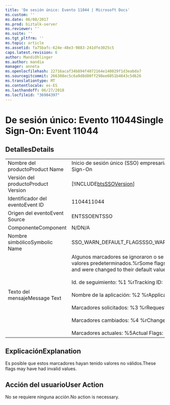 ```yaml
---
title: 'De sesión único: Evento 11044 | Microsoft Docs'
ms.custom: ''
ms.date: 06/08/2017
ms.prod: biztalk-server
ms.reviewer: ''
ms.suite: ''
ms.tgt_pltfrm: ''
ms.topic: article
ms.assetid: fa75bafc-624e-48e3-9883-241dfe3025c5
caps.latest.revision: 6
author: MandiOhlinger
ms.author: mandia
manager: anneta
ms.openlocfilehash: 22716acaf34b894f4072164e140029f1d3eabda7
ms.sourcegitcommit: 266308ec5c6a9d8d80ff298ee6051b4843c5d626
ms.translationtype: MT
ms.contentlocale: es-ES
ms.lasthandoff: 06/27/2018
ms.locfileid: "36984397"
---
```

# <a name="single-sign-on-event-11044"></a><span data-ttu-id="909f6-102">De sesión único: Evento 11044</span><span class="sxs-lookup"><span data-stu-id="909f6-102">Single Sign-On: Event 11044</span></span>
## <a name="details"></a><span data-ttu-id="909f6-103">Detalles</span><span class="sxs-lookup"><span data-stu-id="909f6-103">Details</span></span>  
  
|                 |                                                                                                                                                                                                                                          |
|-----------------|------------------------------------------------------------------------------------------------------------------------------------------------------------------------------------------------------------------------------------------|
|  <span data-ttu-id="909f6-104">Nombre del producto</span><span class="sxs-lookup"><span data-stu-id="909f6-104">Product Name</span></span>   |                                                                                                        <span data-ttu-id="909f6-105">Inicio de sesión único (SSO) empresarial</span><span class="sxs-lookup"><span data-stu-id="909f6-105">Enterprise Single Sign-On</span></span>                                                                                                         |
| <span data-ttu-id="909f6-106">Versión del producto</span><span class="sxs-lookup"><span data-stu-id="909f6-106">Product Version</span></span> |                                                                                        [!INCLUDE[btsSSOVersion](../includes/btsssoversion-md.md)]                                                                                        |
|    <span data-ttu-id="909f6-107">Identificador del evento</span><span class="sxs-lookup"><span data-stu-id="909f6-107">Event ID</span></span>     |                                                                                                                  <span data-ttu-id="909f6-108">11044</span><span class="sxs-lookup"><span data-stu-id="909f6-108">11044</span></span>                                                                                                                   |
|  <span data-ttu-id="909f6-109">Origen del evento</span><span class="sxs-lookup"><span data-stu-id="909f6-109">Event Source</span></span>   |                                                                                                                  <span data-ttu-id="909f6-110">ENTSSO</span><span class="sxs-lookup"><span data-stu-id="909f6-110">ENTSSO</span></span>                                                                                                                  |
|    <span data-ttu-id="909f6-111">Componente</span><span class="sxs-lookup"><span data-stu-id="909f6-111">Component</span></span>    |                                                                                                                   <span data-ttu-id="909f6-112">N/D</span><span class="sxs-lookup"><span data-stu-id="909f6-112">N/A</span></span>                                                                                                                    |
|  <span data-ttu-id="909f6-113">Nombre simbólico</span><span class="sxs-lookup"><span data-stu-id="909f6-113">Symbolic Name</span></span>  |                                                                                                          <span data-ttu-id="909f6-114">SSO_WARN_DEFAULT_FLAGS</span><span class="sxs-lookup"><span data-stu-id="909f6-114">SSO_WARN_DEFAULT_FLAGS</span></span>                                                                                                          |
|  <span data-ttu-id="909f6-115">Texto del mensaje</span><span class="sxs-lookup"><span data-stu-id="909f6-115">Message Text</span></span>   | <span data-ttu-id="909f6-116">Algunos marcadores se ignoraron o se cambiaron a sus valores predeterminados.%r</span><span class="sxs-lookup"><span data-stu-id="909f6-116">Some flags have been ignored and were changed to their default values.%r</span></span><br /><br /> <span data-ttu-id="909f6-117">Id. de seguimiento: %1 %r</span><span class="sxs-lookup"><span data-stu-id="909f6-117">Tracking ID: %1%r</span></span><br /><br /> <span data-ttu-id="909f6-118">Nombre de la aplicación: %2 %r</span><span class="sxs-lookup"><span data-stu-id="909f6-118">Application Name: %2%r</span></span><br /><br /> <span data-ttu-id="909f6-119">Marcadores solicitados: %3 %r</span><span class="sxs-lookup"><span data-stu-id="909f6-119">Requested Flags: %3%r</span></span><br /><br /> <span data-ttu-id="909f6-120">Marcadores cambiados: %4 %r</span><span class="sxs-lookup"><span data-stu-id="909f6-120">Changed Flags: %4%r</span></span><br /><br /> <span data-ttu-id="909f6-121">Marcadores actuales: %5</span><span class="sxs-lookup"><span data-stu-id="909f6-121">Actual Flags: %5</span></span> |
  
## <a name="explanation"></a><span data-ttu-id="909f6-122">Explicación</span><span class="sxs-lookup"><span data-stu-id="909f6-122">Explanation</span></span>  
 <span data-ttu-id="909f6-123">Es posible que estos marcadores hayan tenido valores no válidos.</span><span class="sxs-lookup"><span data-stu-id="909f6-123">These flags may have had invalid values.</span></span>  
  
## <a name="user-action"></a><span data-ttu-id="909f6-124">Acción del usuario</span><span class="sxs-lookup"><span data-stu-id="909f6-124">User Action</span></span>  
 <span data-ttu-id="909f6-125">No se requiere ninguna acción.</span><span class="sxs-lookup"><span data-stu-id="909f6-125">No action is necessary.</span></span>